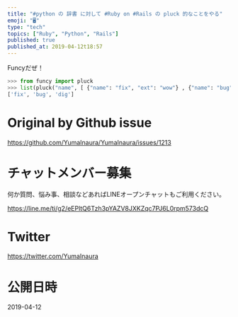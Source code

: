 ```yaml
---
title: "#python の 辞書 に対して #Ruby on #Rails の pluck 的なことをやる"
emoji: "🖥"
type: "tech"
topics: ["Ruby", "Python", "Rails"]
published: true
published_at: 2019-04-12t18:57
---
```


Funcyだぜ！

```py
>>> from funcy import pluck
>>> list(pluck("name", [ {"name": "fix", "ext": "wow"} , {"name": "bug" }, {"name": "dig"}  ]))
['fix', 'bug', 'dig']
```

# Original by Github issue

https://github.com/YumaInaura/YumaInaura/issues/1213








<!-- Update From Qiita API -->

# チャットメンバー募集


何か質問、悩み事、相談などあればLINEオープンチャットもご利用ください。

https://line.me/ti/g2/eEPltQ6Tzh3pYAZV8JXKZqc7PJ6L0rpm573dcQ





# Twitter


https://twitter.com/YumaInaura


<!-- Update From Qiita API -->



# 公開日時

2019-04-12
